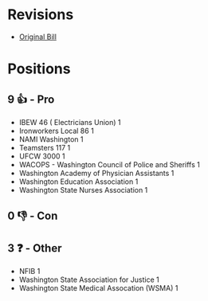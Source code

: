 # Revisions
* [Original Bill](1/)

# Positions
## 9 👍 - Pro
* IBEW 46 ( Electricians Union) 1
* Ironworkers Local 86 1
* NAMI Washington 1
* Teamsters 117 1
* UFCW 3000 1
* WACOPS - Washington Council of Police and Sheriffs 1
* Washington Academy of Physician Assistants  1
* Washington Education Association 1
* Washington State Nurses Association 1

## 0 👎 - Con

## 3 ❓ - Other
* NFIB 1
* Washington State Association for Justice 1
* Washington State Medical Assocation (WSMA) 1
